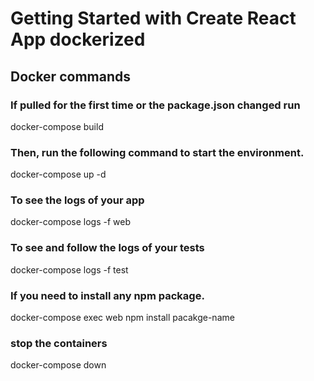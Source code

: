 # Getting Started with Create React App dockerized

## Docker commands
### If pulled for the first time or the package.json changed run
docker-compose build

### Then, run the following command to start the environment.
docker-compose up -d

### To see the logs of your app
docker-compose logs -f web

### To see and follow the logs of your tests
docker-compose logs -f test

### If you need to install any npm package.
docker-compose exec web npm install pacakge-name

### stop the containers
docker-compose down